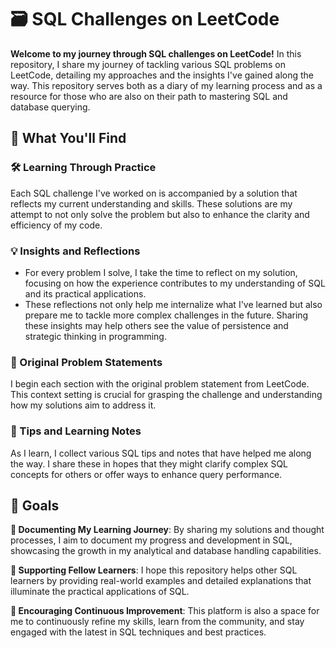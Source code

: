 # 🗃️ SQL Challenges on LeetCode

**Welcome to my journey through SQL challenges on LeetCode!** In this repository, I share my journey of tackling various SQL problems on LeetCode, detailing my approaches and the insights I've gained along the way. This repository serves both as a diary of my learning process and as a resource for those who are also on their path to mastering SQL and database querying.

## 📘 What You'll Find 

### 🛠 Learning Through Practice
Each SQL challenge I've worked on is accompanied by a solution that reflects my current understanding and skills. These solutions are my attempt to not only solve the problem but also to enhance the clarity and efficiency of my code.

### 💡 Insights and Reflections
* For every problem I solve, I take the time to reflect on my solution, focusing on how the experience contributes to my understanding of SQL and its practical applications. 
* These reflections not only help me internalize what I've learned but also prepare me to tackle more complex challenges in the future. Sharing these insights may help others see the value of persistence and strategic thinking in programming.

### 📄 Original Problem Statements
I begin each section with the original problem statement from LeetCode. This context setting is crucial for grasping the challenge and understanding how my solutions aim to address it.

### 📝 Tips and Learning Notes
As I learn, I collect various SQL tips and notes that have helped me along the way. I share these in hopes that they might clarify complex SQL concepts for others or offer ways to enhance query performance.

## 🎯 Goals 

**📖 Documenting My Learning Journey**: By sharing my solutions and thought processes, I aim to document my progress and development in SQL, showcasing the growth in my analytical and database handling capabilities.

**🤝 Supporting Fellow Learners**: I hope this repository helps other SQL learners by providing real-world examples and detailed explanations that illuminate the practical applications of SQL.

**🌱 Encouraging Continuous Improvement**: This platform is also a space for me to continuously refine my skills, learn from the community, and stay engaged with the latest in SQL techniques and best practices.

